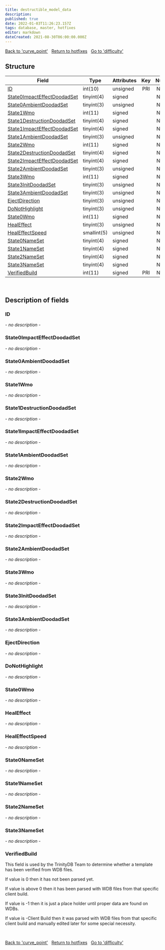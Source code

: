 ```yaml
---
title: destructible_model_data
description: 
published: true
date: 2022-01-03T11:26:23.157Z
tags: database, master, hotfixes
editor: markdown
dateCreated: 2021-08-30T06:00:00.000Z
---
```


<a href="https://trinitycore.info/en/database/master/hotfixes/curve_point" class="mt-5 v-btn v-btn--depressed v-btn--flat v-btn--outlined theme--light v-size--default darkblue--text text--lighten-3"><span class="v-btn__content"><i aria-hidden="true" class="v-icon notranslate v-icon--left mdi mdi-arrow-left theme--light"></i><span>Back to 'curve_point'</span></span></a>&nbsp;&nbsp;&nbsp;<a href="https://trinitycore.info/en/database/master/hotfixes/home" class="mt-5 v-btn v-btn--depressed v-btn--flat v-btn--outlined theme--light v-size--default darkblue--text text--lighten-3"><span class="v-btn__content"><i aria-hidden="true" class="v-icon notranslate v-icon--left mdi mdi-home-outline theme--light"></i><span>Return to hotfixes</span></span></a>&nbsp;&nbsp;&nbsp;<a href="https://trinitycore.info/en/database/master/hotfixes/difficulty" class="mt-5 v-btn v-btn--depressed v-btn--flat v-btn--outlined theme--light v-size--default darkblue--text text--lighten-3"><span class="v-btn__content"><span>Go to 'difficulty'</span><i aria-hidden="true" class="v-icon notranslate v-icon--right mdi mdi-arrow-right theme--light"></i></span></a>

## Structure

| Field | Type | Attributes | Key | Null | Default | Extra | Comment |
| --- | --- | --- | :---: | :---: | --- | --- | --- |
| [ID](#id) | int(10) | unsigned | PRI | NO | 0 |  |  |
| [State0ImpactEffectDoodadSet](#state0impacteffectdoodadset) | tinyint(4) | signed |  | NO | 0 |  |  |
| [State0AmbientDoodadSet](#state0ambientdoodadset) | tinyint(3) | unsigned |  | NO | 0 |  |  |
| [State1Wmo](#state1wmo) | int(11) | signed |  | NO | 0 |  |  |
| [State1DestructionDoodadSet](#state1destructiondoodadset) | tinyint(4) | signed |  | NO | 0 |  |  |
| [State1ImpactEffectDoodadSet](#state1impacteffectdoodadset) | tinyint(4) | signed |  | NO | 0 |  |  |
| [State1AmbientDoodadSet](#state1ambientdoodadset) | tinyint(3) | unsigned |  | NO | 0 |  |  |
| [State2Wmo](#state2wmo) | int(11) | signed |  | NO | 0 |  |  |
| [State2DestructionDoodadSet](#state2destructiondoodadset) | tinyint(4) | signed |  | NO | 0 |  |  |
| [State2ImpactEffectDoodadSet](#state2impacteffectdoodadset) | tinyint(4) | signed |  | NO | 0 |  |  |
| [State2AmbientDoodadSet](#state2ambientdoodadset) | tinyint(3) | unsigned |  | NO | 0 |  |  |
| [State3Wmo](#state3wmo) | int(11) | signed |  | NO | 0 |  |  |
| [State3InitDoodadSet](#state3initdoodadset) | tinyint(3) | unsigned |  | NO | 0 |  |  |
| [State3AmbientDoodadSet](#state3ambientdoodadset) | tinyint(3) | unsigned |  | NO | 0 |  |  |
| [EjectDirection](#ejectdirection) | tinyint(3) | unsigned |  | NO | 0 |  |  |
| [DoNotHighlight](#donothighlight) | tinyint(3) | unsigned |  | NO | 0 |  |  |
| [State0Wmo](#state0wmo) | int(11) | signed |  | NO | 0 |  |  |
| [HealEffect](#healeffect) | tinyint(3) | unsigned |  | NO | 0 |  |  |
| [HealEffectSpeed](#healeffectspeed) | smallint(5) | unsigned |  | NO | 0 |  |  |
| [State0NameSet](#state0nameset) | tinyint(4) | signed |  | NO | 0 |  |  |
| [State1NameSet](#state1nameset) | tinyint(4) | signed |  | NO | 0 |  |  |
| [State2NameSet](#state2nameset) | tinyint(4) | signed |  | NO | 0 |  |  |
| [State3NameSet](#state3nameset) | tinyint(4) | signed |  | NO | 0 |  |  |
| [VerifiedBuild](#verifiedbuild) | int(11) | signed | PRI | NO | 0 |  |  |
&nbsp;
## Description of fields

### ID
*- no description -*
&nbsp;

### State0ImpactEffectDoodadSet
*- no description -*
&nbsp;

### State0AmbientDoodadSet
*- no description -*
&nbsp;

### State1Wmo
*- no description -*
&nbsp;

### State1DestructionDoodadSet
*- no description -*
&nbsp;

### State1ImpactEffectDoodadSet
*- no description -*
&nbsp;

### State1AmbientDoodadSet
*- no description -*
&nbsp;

### State2Wmo
*- no description -*
&nbsp;

### State2DestructionDoodadSet
*- no description -*
&nbsp;

### State2ImpactEffectDoodadSet
*- no description -*
&nbsp;

### State2AmbientDoodadSet
*- no description -*
&nbsp;

### State3Wmo
*- no description -*
&nbsp;

### State3InitDoodadSet
*- no description -*
&nbsp;

### State3AmbientDoodadSet
*- no description -*
&nbsp;

### EjectDirection
*- no description -*
&nbsp;

### DoNotHighlight
*- no description -*
&nbsp;

### State0Wmo
*- no description -*
&nbsp;

### HealEffect
*- no description -*
&nbsp;

### HealEffectSpeed
*- no description -*
&nbsp;

### State0NameSet
*- no description -*
&nbsp;

### State1NameSet
*- no description -*
&nbsp;

### State2NameSet
*- no description -*
&nbsp;

### State3NameSet
*- no description -*
&nbsp;

### VerifiedBuild
This field is used by the TrinityDB Team to determine whether a template has been verified from WDB files.

If value is 0 then it has not been parsed yet.

If value is above 0 then it has been parsed with WDB files from that specific client build.

If value is -1 then it is just a place holder until proper data are found on WDBs.

If value is -Client Build then it was parsed with WDB files from that specific client build and manually edited later for some special necessity.

&nbsp;

<a href="https://trinitycore.info/en/database/master/hotfixes/curve_point" class="mt-5 v-btn v-btn--depressed v-btn--flat v-btn--outlined theme--light v-size--default darkblue--text text--lighten-3"><span class="v-btn__content"><i aria-hidden="true" class="v-icon notranslate v-icon--left mdi mdi-arrow-left theme--light"></i><span>Back to 'curve_point'</span></span></a>&nbsp;&nbsp;&nbsp;<a href="https://trinitycore.info/en/database/master/hotfixes/home" class="mt-5 v-btn v-btn--depressed v-btn--flat v-btn--outlined theme--light v-size--default darkblue--text text--lighten-3"><span class="v-btn__content"><i aria-hidden="true" class="v-icon notranslate v-icon--left mdi mdi-home-outline theme--light"></i><span>Return to hotfixes</span></span></a>&nbsp;&nbsp;&nbsp;<a href="https://trinitycore.info/en/database/master/hotfixes/difficulty" class="mt-5 v-btn v-btn--depressed v-btn--flat v-btn--outlined theme--light v-size--default darkblue--text text--lighten-3"><span class="v-btn__content"><span>Go to 'difficulty'</span><i aria-hidden="true" class="v-icon notranslate v-icon--right mdi mdi-arrow-right theme--light"></i></span></a>

